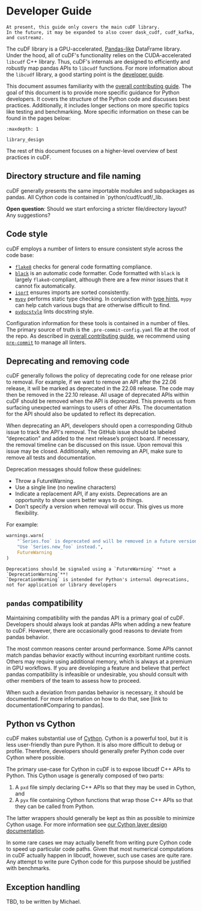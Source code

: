 # Developer Guide

```{note}
At present, this guide only covers the main cuDF library.
In the future, it may be expanded to also cover dask_cudf, cudf_kafka, and custreamz.
```

The cuDF library is a GPU-accelerated, [Pandas-like](https://pandas.pydata.org/) DataFrame library.
Under the hood, all of cuDF's functionality relies on the CUDA-accelerated `libcudf` C++ library.
Thus, cuDF's internals are designed to efficiently and robustly map pandas APIs to `libcudf` functions.
For more information about the `libcudf` library, a good starting point is the
[developer guide](https://github.com/rapidsai/cudf/blob/main/cpp/docs/DEVELOPER_GUIDE.md).

This document assumes familiarity with the
[overall contributing guide](https://github.com/rapidsai/cudf/blob/main/CONTRIBUTING.md).
The goal of this document is to provide more specific guidance for Python developers.
It covers the structure of the Python code and discusses best practices.
Additionally, it includes longer sections on more specific topics like testing and benchmarking.
More specific information on these can be found in the pages below:

```{toctree}
:maxdepth: 1

library_design
```

The rest of this document focuses on a higher-level overview of best practices in cuDF.

## Directory structure and file naming

cuDF generally presents the same importable modules and subpackages as pandas.
All Cython code is contained in `python/cudf/cudf/_lib.

**Open question**: Should we start enforcing a stricter file/directory layout? Any suggestions?


## Code style

cuDF employs a number of linters to ensure consistent style across the code base:

- [`flake8`](https://github.com/pycqa/flake8) checks for general code formatting compliance. 
- [`black`](https://github.com/psf/black) is an automatic code formatter.
  Code formatted with `black` is largely `flake8`-compliant, although there are a few minor issues that it cannot fix automatically.
- [`isort`](https://pycqa.github.io/isort/) ensures imports are sorted consistently.
- [`mypy`](http://mypy-lang.org/) performs static type checking.
  In conjunction with [type hints](https://docs.python.org/3/library/typing.html),
  `mypy` can help catch various bugs that are otherwise difficult to find.
- [`pydocstyle`](https://github.com/PyCQA/pydocstyle/) lints docstring style.

Configuration information for these tools is contained in a number of files.
The primary source of truth is the `.pre-commit-config.yaml` file at the root of the repo.
As described in 
[overall contributing guide](https://github.com/rapidsai/cudf/blob/main/CONTRIBUTING.md),
we recommend using [`pre-commit`](https://pre-commit.com/) to manage all linters.

## Deprecating and removing code

cuDF generally follows the policy of deprecating code for one release prior to removal.
For example, if we want to remove an API after the 22.06 release, it will be marked as deprecated in the 22.08 release.
The code may then be removed in the 22.10 release.
All usage of deprecated APIs within cuDF should be removed when the API is deprecated.
This prevents us from surfacing unexpected warnings to users of other APIs.
The documentation for the API should also be updated to reflect its deprecation.

When deprecating an API, developers should open a corresponding Github issue to track the API's removal.
The GitHub issue should be labeled “deprecation” and added to the next release’s project board.
If necessary, the removal timeline can be discussed on this issue.
Upon removal this issue may be closed.
Additionally, when removing an API, make sure to remove all tests and documentation.

Deprecation messages should follow these guidelines:
- Throw a FutureWarning.
- Use a single line (no newline characters)
- Indicate a replacement API, if any exists.
  Deprecations are an opportunity to show users better ways to do things.
- Don’t specify a version when removal will occur.
  This gives us more flexibility.

For example:
```python
warnings.warn(
    "`Series.foo` is deprecated and will be removed in a future version of cudf. "
    "Use `Series.new_foo` instead.",
    FutureWarning
)
```

```{warning}
Deprecations should be signaled using a `FutureWarning` **not a `DeprecationWarning`**!
`DeprecationWarning` is intended for Python's internal deprecations, not for application or library developers
```

## `pandas` compatibility

Maintaining compatibility with the pandas API is a primary goal of cuDF.
Developers should always look at pandas APIs when adding a new feature to cuDF.
However, there are occasionally good reasons to deviate from pandas behavior.

The most common reasons center around performance.
Some APIs cannot match pandas behavior exactly without incurring exorbitant runtime costs.
Others may require using additional memory, which is always at a premium in GPU workflows.
If you are developing a feature and believe that perfect pandas compatibility is infeasible or undesirable,
you should consult with other members of the team to assess how to proceed.

When such a deviation from pandas behavior is necessary, it should be documented.
For more information on how to do that, see [link to documentation#Comparing to pandas].

## Python vs Cython

cuDF makes substantial use of [Cython](https://cython.org/).
Cython is a powerful tool, but it is less user-friendly than pure Python.
It is also more difficult to debug or profile.
Therefore, developers should generally prefer Python code over Cython where possible.

The primary use-case for Cython in cuDF is to expose libcudf C++ APIs to Python.
This Cython usage is generally composed of two parts:
1. A `pxd` file simply declaring C++ APIs so that they may be used in Cython, and
2. A `pyx` file containing Cython functions that wrap those C++ APIs so that they can be called from Python.

The latter wrappers should generally be kept as thin as possible to minimize Cython usage.
For more information see [our Cython layer design documentation](cythonlayer).

In some rare cases we may actually benefit from writing pure Cython code to speed up particular code paths.
Given that most numerical computations in cuDF actually happen in libcudf, however,
such use cases are quite rare.
Any attempt to write pure Cython code for this purpose should be justified with benchmarks.

## Exception handling

TBD, to be written by Michael.
